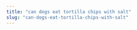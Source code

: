 ```yaml
---
title: "can dogs eat tortilla chips with salt"
slug: "can-dogs-eat-tortilla-chips-with-salt"
---
```


